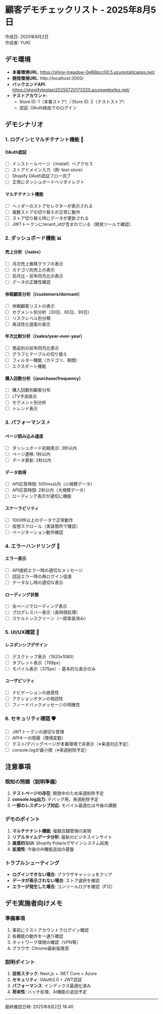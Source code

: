# 顧客デモチェックリスト - 2025年8月5日

作成日: 2025年8月2日  
作成者: YUKI

## デモ環境
- **本番環境URL**: https://shiny-meadow-0e86bcc00.5.azurestaticapps.net/
- **開発環境URL**: http://localhost:3000/
- **バックエンドAPI**: https://shopifytestapi20250720173320.azurewebsites.net/
- **テストアカウント**: 
  - Store ID: 1（本番ストア）/ Store ID: 2（テストストア）
  - 認証: OAuth経由でのログイン

## デモシナリオ

### 1. ログインとマルチテナント機能 🔐

#### OAuth認証
- [ ] インストールページ（/install）へアクセス
- [ ] ストアドメイン入力（例: test-store）
- [ ] Shopify OAuth認証フロー完了
- [ ] 正常にダッシュボードへリダイレクト

#### マルチテナント機能
- [ ] ヘッダーのストアセレクターが表示される
- [ ] 複数ストアの切り替えが正常に動作
- [ ] ストア切り替え時にデータが更新される
- [ ] JWTトークンにtenant_idが含まれている（開発ツールで確認）

### 2. ダッシュボード機能 📊

#### 売上分析（/sales）
- [ ] 月次売上推移グラフの表示
- [ ] カテゴリ別売上の表示
- [ ] 前月比・前年同月比の表示
- [ ] データの正確性確認

#### 休眠顧客分析（/customers/dormant）
- [ ] 休眠顧客リストの表示
- [ ] セグメント別分析（30日、60日、90日）
- [ ] リスクレベル別分類
- [ ] 再活性化提案の表示

#### 年次比較分析（/sales/year-over-year）
- [ ] 商品別の前年同月比表示
- [ ] グラフとテーブルの切り替え
- [ ] フィルター機能（カテゴリ、期間）
- [ ] エクスポート機能

#### 購入回数分析（/purchase/frequency）
- [ ] 購入回数別顧客分布
- [ ] LTV予測表示
- [ ] セグメント別分析
- [ ] トレンド表示

### 3. パフォーマンス ⚡

#### ページ読み込み速度
- [ ] ダッシュボード初期表示: 3秒以内
- [ ] ページ遷移: 1秒以内
- [ ] データ更新: 2秒以内

#### データ取得
- [ ] API応答時間: 500ms以内（小規模データ）
- [ ] API応答時間: 2秒以内（大規模データ）
- [ ] ローディング表示が適切に機能

#### スケーラビリティ
- [ ] 1000件以上のデータで正常動作
- [ ] 仮想スクロール（実装箇所で確認）
- [ ] ページネーション動作確認

### 4. エラーハンドリング 🚨

#### エラー表示
- [ ] API接続エラー時の適切なメッセージ
- [ ] 認証エラー時の再ログイン促進
- [ ] データなし時の適切な表示

#### ローディング状態
- [ ] 全ページでローディング表示
- [ ] プログレスバー表示（長時間処理）
- [ ] スケルトンスクリーン（一部実装済み）

### 5. UI/UX確認 🎨

#### レスポンシブデザイン
- [ ] デスクトップ表示（1920x1080）
- [ ] タブレット表示（768px）
- [ ] モバイル表示（375px）- 基本的な表示のみ

#### ユーザビリティ
- [ ] ナビゲーションの直感性
- [ ] アクションボタンの視認性
- [ ] フィードバックメッセージの明確性

### 6. セキュリティ確認 🛡️

- [ ] JWTトークンの適切な管理
- [ ] APIキーの隠蔽（環境変数）
- [ ] テスト/デバッグページが本番環境で非表示（※来週対応予定）
- [ ] console.logが最小限（※来週削除予定）

## 注意事項

### 既知の問題（説明準備）
1. **テストページの存在**: 開発中のため来週削除予定
2. **console.log出力**: デバッグ用、来週削除予定
3. **一部のレスポンシブ対応**: モバイル最適化は今後の課題

### デモのポイント
1. **マルチテナント機能**: 複数店舗管理の実現
2. **リアルタイムデータ分析**: 最新のビジネスインサイト
3. **直感的なUI**: Shopify Polarisデザインシステム採用
4. **拡張性**: 今後のAI機能追加の基盤

### トラブルシューティング
- **ログインできない場合**: ブラウザキャッシュをクリア
- **データが表示されない場合**: ストア選択を確認
- **エラーが発生した場合**: コンソールログを確認（F12）

## デモ実施者向けメモ

### 準備事項
1. 事前にテストアカウントでログイン確認
2. 各機能の動作を一通り確認
3. ネットワーク環境の確認（VPN等）
4. ブラウザ: Chrome最新版推奨

### 説明ポイント
1. **技術スタック**: Next.js + .NET Core + Azure
2. **セキュリティ**: OAuth2.0 + JWT認証
3. **パフォーマンス**: インデックス最適化済み
4. **将来性**: バッチ処理、AI機能の追加予定

---
最終確認日時: 2025年8月2日 18:40